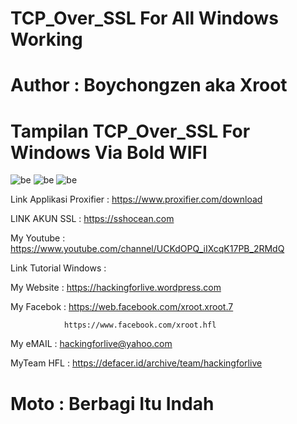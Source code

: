 # TCP_Over_SSL For All Windows Working 

# Author : Boychongzen aka Xroot

# Tampilan TCP_Over_SSL For Windows Via Bold WIFI
![be](https://raw.githubusercontent.com/boychongzen18/TCP_Over_SSL/master/wifi.jpg)
![be](https://raw.githubusercontent.com/boychongzen18/TCP_Over_SSL/master/wifi1.jpg)
![be](https://raw.githubusercontent.com/boychongzen18/TCP_Over_SSL/master/tcp2.jpg)

Link Applikasi Proxifier : https://www.proxifier.com/download

LINK AKUN SSL           : https://sshocean.com

My Youtube    : https://www.youtube.com/channel/UCKdOPQ_iIXcqK17PB_2RMdQ

Link Tutorial Windows : 

My Website    : https://hackingforlive.wordpress.com

My Facebok    : https://web.facebook.com/xroot.xroot.7

                https://www.facebook.com/xroot.hfl

My eMAIL      : hackingforlive@yahoo.com

MyTeam HFL    : https://defacer.id/archive/team/hackingforlive

# Moto : Berbagi Itu Indah
